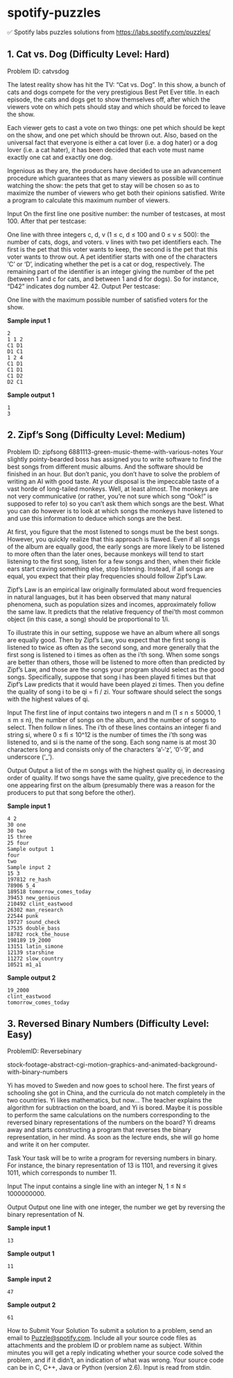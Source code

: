 spotify-puzzles
======
:white_check_mark: Spotify labs puzzles solutions from https://labs.spotify.com/puzzles/

## 1. Cat vs. Dog (Difficulty Level: Hard)
Problem ID: catvsdog

The latest reality show has hit the TV: “Cat vs. Dog”. In this show, a bunch of cats and dogs compete for the very prestigious Best Pet Ever title. In each episode, the cats and dogs get to show themselves off, after which the viewers vote on which pets should stay and which should be forced to leave the show.

Each viewer gets to cast a vote on two things: one pet which should be kept on the show, and one pet which should be thrown out. Also, based on the universal fact that everyone is either a cat lover (i.e. a dog hater) or a dog lover (i.e. a cat hater), it has been decided that each vote must name exactly one cat and exactly one dog.

Ingenious as they are, the producers have decided to use an advancement procedure which guarantees that as many viewers as possible will continue watching the show: the pets that get to stay will be chosen so as to maximize the number of viewers who get both their opinions satisfied. Write a program to calculate this maximum number of viewers.

Input
On the first line one positive number: the number of testcases, at most 100. After that per testcase:

One line with three integers c, d, v (1 ≤ c, d ≤ 100 and 0 ≤ v ≤ 500): the number of cats, dogs, and voters.
v lines with two pet identifiers each. The first is the pet that this voter wants to keep, the second is the pet that this voter wants to throw out. A pet identifier starts with one of the characters ‘C’ or ‘D’, indicating whether the pet is a cat or dog, respectively. The remaining part of the identifier is an integer giving the number of the pet (between 1 and c for cats, and between 1 and d for dogs). So for instance, “D42” indicates dog number 42.
Output
Per testcase:

One line with the maximum possible number of satisfied voters for the show.

**Sample input 1**
```
2
1 1 2
C1 D1
D1 C1
1 2 4
C1 D1
C1 D1
C1 D2
D2 C1
```
**Sample output 1**
```
1
3
```

## 2. Zipf’s Song (Difficulty Level: Medium)
Problem ID: zipfsong
6881113-green-music-theme-with-various-notes
Your slightly pointy-bearded boss has assigned you to write software to find the best songs from different music albums. And the software should be finished in an hour. But don’t panic, you don’t have to solve the problem of writing an AI with good taste. At your disposal is the impeccable taste of a vast horde of long-tailed monkeys. Well, at least almost. The monkeys are not very communicative (or rather, you’re not sure which song “Ook!” is supposed to refer to) so you can’t ask them which songs are the best. What you can do however is to look at which songs the monkeys have listened to and use this information to deduce which songs are the best.

At first, you figure that the most listened to songs must be the best songs. However, you quickly realize that this approach is flawed. Even if all songs of the album are equally good, the early songs are more likely to be listened to more often than the later ones, because monkeys will tend to start listening to the first song, listen for a few songs and then, when their fickle ears start craving something else, stop listening. Instead, if all songs are equal, you expect that their play frequencies should follow Zipf’s Law.

Zipf’s Law is an empirical law originally formulated about word frequencies in natural languages, but it has been observed that many natural phenomena, such as population sizes and incomes, approximately follow the same law. It predicts that the relative frequency of thei’th most common object (in this case, a song) should be proportional to 1/i.

To illustrate this in our setting, suppose we have an album where all songs are equally good. Then by Zipf’s Law, you expect that the first song is listened to twice as often as the second song, and more generally that the first song is listened to i times as often as the i’th song. When some songs are better than others, those will be listened to more often than predicted by Zipf’s Law, and those are the songs your program should select as the good songs. Specifically, suppose that song i has been played fi times but that Zipf’s Law predicts that it would have been played zi times. Then you define the quality of song i to be qi = fi / zi. Your software should select the songs with the highest values of qi.

Input
The first line of input contains two integers n and m (1 ≤ n ≤ 50000, 1 ≤ m ≤ n), the number of songs on the album, and the number of songs to select. Then follow n lines. The i’th of these lines contains an integer fi and string si, where 0 ≤ fi ≤ 10^12 is the number of times the i’th song was listened to, and si is the name of the song. Each song name is at most 30 characters long and consists only of the characters ‘a’-‘z’, ‘0’-‘9’, and underscore (‘_’).

Output
Output a list of the m songs with the highest quality qi, in decreasing order of quality. If two songs have the same quality, give precedence to the one appearing first on the album (presumably there was a reason for the producers to put that song before the other).

**Sample input 1**
```
4 2
30 one
30 two
15 three
25 four
Sample output 1
four
two
Sample input 2
15 3
197812 re_hash
78906 5_4
189518 tomorrow_comes_today
39453 new_genious
210492 clint_eastwood
26302 man_research
22544 punk
19727 sound_check
17535 double_bass
18782 rock_the_house
198189 19_2000
13151 latin_simone
12139 starshine
11272 slow_country
10521 m1_a1
```
**Sample output 2**
```
19_2000
clint_eastwood
tomorrow_comes_today
```

## 3. Reversed Binary Numbers (Difficulty Level: Easy)
ProblemID: Reversebinary

stock-footage-abstract-cgi-motion-graphics-and-animated-background-with-binary-numbers

Yi has moved to Sweden and now goes to school here. The first years of schooling she got in China, and the curricula do not match completely in the two countries. Yi likes mathematics, but now… The teacher explains the algorithm for subtraction on the board, and Yi is bored. Maybe it is possible to perform the same calculations on the numbers corresponding to the reversed binary representations of the numbers on the board? Yi dreams away and starts constructing a program that reverses the binary representation, in her mind. As soon as the lecture ends, she will go home and write it on her computer.

Task
Your task will be to write a program for reversing numbers in binary. For instance, the binary representation of 13 is 1101, and reversing it gives 1011, which corresponds to number 11.

Input
The input contains a single line with an integer N, 1 ≤ N ≤ 1000000000.

Output
Output one line with one integer, the number we get by reversing the binary representation of N.

**Sample input 1**
```
13
```
**Sample output 1**
```
11
```
**Sample input 2**
```
47
```
**Sample output 2**
```
61
```

How to Submit Your Solution
To submit a solution to a problem, send an email to Puzzle@spotify.com. Include all your source code files as attachments and the problem ID or problem name as subject. Within minutes you will get a reply indicating whether your source code solved the problem, and if it didn’t, an indication of what was wrong. Your source code can be in C, C++, Java or Python (version 2.6). Input is read from stdin.